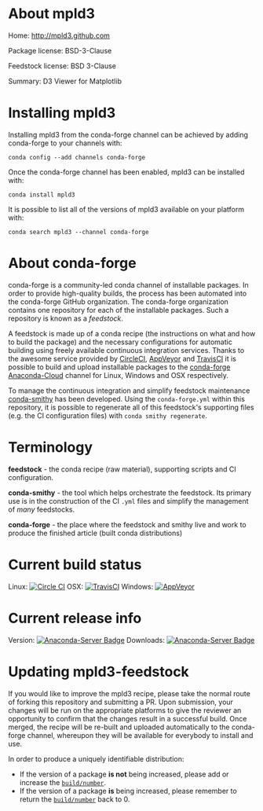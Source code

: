 About mpld3
===========

Home: http://mpld3.github.com

Package license: BSD-3-Clause

Feedstock license: BSD 3-Clause

Summary: D3 Viewer for Matplotlib



Installing mpld3
================

Installing mpld3 from the conda-forge channel can be achieved by adding conda-forge to your channels with:

```
conda config --add channels conda-forge
```

Once the conda-forge channel has been enabled, mpld3 can be installed with:

```
conda install mpld3
```

It is possible to list all of the versions of mpld3 available on your platform with:

```
conda search mpld3 --channel conda-forge
```


About conda-forge
=================

conda-forge is a community-led conda channel of installable packages.
In order to provide high-quality builds, the process has been automated into the
conda-forge GitHub organization. The conda-forge organization contains one repository 
for each of the installable packages. Such a repository is known as a *feedstock*.

A feedstock is made up of a conda recipe (the instructions on what and how to build
the package) and the necessary configurations for automatic building using freely
available continuous integration services. Thanks to the awesome service provided by
[CircleCI](https://circleci.com/), [AppVeyor](http://www.appveyor.com/)
and [TravisCI](https://travis-ci.org/) it is possible to build and upload installable
packages to the [conda-forge](https://anaconda.org/conda-forge)
[Anaconda-Cloud](http://docs.anaconda.org/) channel for Linux, Windows and OSX respectively.

To manage the continuous integration and simplify feedstock maintenance
[conda-smithy](http://github.com/conda-forge/conda-smithy) has been developed.
Using the ``conda-forge.yml`` within this repository, it is possible to regenerate all of
this feedstock's supporting files (e.g. the CI configuration files) with ``conda smithy regenerate``.


Terminology
===========

**feedstock** - the conda recipe (raw material), supporting scripts and CI configuration.

**conda-smithy** - the tool which helps orchestrate the feedstock.
                   Its primary use is in the construction of the CI ``.yml`` files
                   and simplify the management of *many* feedstocks.

**conda-forge** - the place where the feedstock and smithy live and work to
                  produce the finished article (built conda distributions)

Current build status
====================
Linux: [![Circle CI](https://circleci.com/gh/conda-forge/mpld3-feedstock.svg?style=svg)](https://circleci.com/gh/conda-forge/mpld3-feedstock)
OSX: [![TravisCI](https://travis-ci.org/conda-forge/mpld3-feedstock.svg?branch=master)](https://travis-ci.org/conda-forge/mpld3-feedstock) 
Windows: [![AppVeyor](https://ci.appveyor.com/api/projects/status/github/conda-forge/mpld3-feedstock?svg=True)](https://ci.appveyor.com/project/conda-forge/mpld3-feedstock/branch/master)

Current release info
====================
Version: [![Anaconda-Server Badge](https://anaconda.org/conda-forge/mpld3/badges/version.svg)](https://anaconda.org/conda-forge/mpld3)
Downloads: [![Anaconda-Server Badge](https://anaconda.org/conda-forge/mpld3/badges/downloads.svg)](https://anaconda.org/conda-forge/mpld3)


Updating mpld3-feedstock
========================

If you would like to improve the mpld3 recipe, please take the normal
route of forking this repository and submitting a PR. Upon submission, your changes will
be run on the appropriate platforms to give the reviewer an opportunity to confirm that the
changes result in a successful build. Once merged, the recipe will be re-built and uploaded
automatically to the conda-forge channel, whereupon they will be available for everybody to
install and use.

In order to produce a uniquely identifiable distribution:
 * If the version of a package **is not** being increased, please add or increase
   the [``build/number``](http://conda.pydata.org/docs/building/meta-yaml.html#build-number-and-string). 
 * If the version of a package **is** being increased, please remember to return
   the [``build/number``](http://conda.pydata.org/docs/building/meta-yaml.html#build-number-and-string)
   back to 0.
